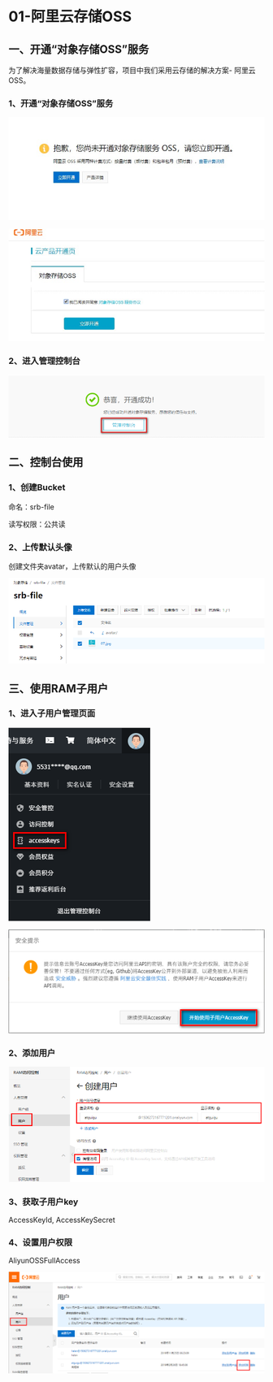 # 01-阿里云存储OSS

## 一、开通“对象存储OSS”服务

为了解决海量数据存储与弹性扩容，项目中我们采用云存储的解决方案- 阿里云OSS。

### 1、开通“对象存储OSS”服务

![images](./images/1.jpg)

![images](./images/2.jpg)

### 2、进入管理控制台

![images](./images/29638109.png)

## 二、控制台使用

### 1、创建Bucket

命名：srb-file

读写权限：公共读

### 2、上传默认头像

创建文件夹avatar，上传默认的用户头像

![images](./images/35034037-b0b4-44ab-92df-c1a36358865e.png)

## 三、使用RAM子用户

### 1、进入子用户管理页面

![images](./images/e64cdcc4-4c79-4a7c-a918-df3eb8197fb0.png)

![images](./images/bda579f9-b920-4ebd-9b75-e5b6cf0595ab.png)

### 2、添加用户

![images](./images/07498f79-423f-496b-9e62-44c0e8bbb886.png)

### 3、获取子用户key

AccessKeyId, AccessKeySecret

### 4、设置用户权限

AliyunOSSFullAccess

![images](./images/ecaaa93f-552e-4850-9a7e-f5b20106b875.png)
